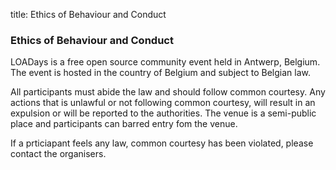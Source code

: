 title: Ethics of Behaviour and Conduct

### Ethics of Behaviour and Conduct

LOADays is a free open source community event held in Antwerp, Belgium.
The event is hosted in the country of Belgium and subject to Belgian law.

All participants must abide the law and should follow common courtesy.
Any actions that is unlawful or not following common courtesy, will result in an expulsion or will be reported to the authorities.
The venue is a semi-public place and participants can barred entry fom the venue.

If a prticiapant feels any law, common courtesy has been violated, please contact the organisers.

